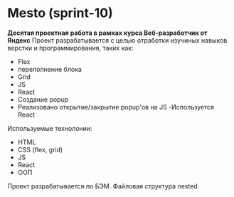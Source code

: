 # Mesto (sprint-10)

[//]: # (# https://exir74.github.io/mesto-react/)
**Десятая проектная работа в рамках курса Веб-разработчик от Яндекс**
Проект разрабатывается с целью отработки изучиных навыков верстки и программирования, таких как:

- Flex
- переполнение блока
- Grid
- JS
- React
- Создание popup
- Реализовано открытие/закрытие popup'ов на JS
-Используется React


Используемые технолонии:

- HTML
- CSS (flex, grid)
- JS
- React
- ООП

Проект разрабатывается по БЭМ.
Файловая структура nested.
